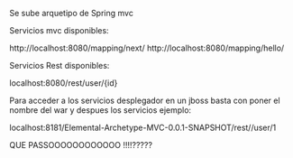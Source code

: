 Se sube arquetipo de Spring mvc 

Servicios mvc disponibles:

http://localhost:8080/mapping/next/
http://localhost:8080/mapping/hello/


Servicios Rest disponibles:

localhost:8080/rest/user/{id}

Para acceder a los servicios desplegador en un jboss basta con poner el nombre del war y despues los servicios ejemplo:

localhost:8181/Elemental-Archetype-MVC-0.0.1-SNAPSHOT/rest//user/1





QUE PASSOOOOOOOOOOOO !!!!?????
